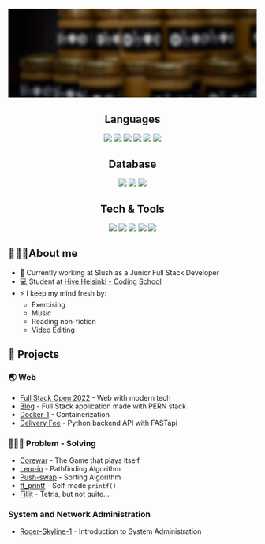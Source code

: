 
<img src="./pic/banner.gif"></img>

<h2 align="center">Languages</h2>
<div align="center">
<img src="https://img.shields.io/badge/Node.js-339933?style=for-the-badge&logo=nodedotjs&logoColor=white">
<img src="https://img.shields.io/badge/React-20232A?style=for-the-badge&logo=react&logoColor=61DAFB">
<img src="https://img.shields.io/badge/JavaScript-323330?style=for-the-badge&logo=javascript&logoColor=F7DF1E">
<img src="https://img.shields.io/badge/C-00599C?style=for-the-badge&logo=c&logoColor=white">
<img src="https://img.shields.io/badge/Python-FFD43B?style=for-the-badge&logo=python&logoColor=blue">
<img src="https://img.shields.io/badge/TypeScript-007ACC?style=for-the-badge&logo=typescript&logoColor=white">
</div>

<h2 align="center">Database</h2>
<div align="center">
<img src="https://img.shields.io/badge/MySQL-005C84?style=for-the-badge&logo=mysql&logoColor=white">
<img src="https://img.shields.io/badge/MongoDB-4EA94B?style=for-the-badge&logo=mongodb&logoColor=white">
<img src="https://img.shields.io/badge/PostgreSQL-316192?style=for-the-badge&logo=postgresql&logoColor=white">
</div>

<h2 align="center">Tech & Tools</h2>
<div align="center">
<img src="https://img.shields.io/badge/GIT-E44C30?style=for-the-badge&logo=git&logoColor=white">
<img src="https://img.shields.io/badge/Postman-FF6C37?style=for-the-badge&logo=Postman&logoColor=white">
<img src="https://img.shields.io/badge/Docker-2CA5E0?style=for-the-badge&logo=docker&logoColor=white">
<img src="https://img.shields.io/badge/VSCode-0078D4?style=for-the-badge&logo=visual%20studio%20code&logoColor=white">
<img src="https://img.shields.io/badge/Notion-000000?style=for-the-badge&logo=notion&logoColor=white">
</div>

## 🧑🏽‍💻About me
* 🌱 Currently working at Slush as a Junior Full Stack Developer
* 💻 Student at [Hive Helsinki - Coding School](https://www.hive.fi/en/)
* ⚡️ I keep my mind fresh by:
	* Exercising
	* Music
	* Reading non-fiction
	* Video Editing
    
<!-- <p align="center" >💻 I'm currently student at a Coding School <a href="https://www.hive.fi/en/"> Hive Helsinki</a>.</p> -->

<!-- <p align="center">🐜 Check out my most recent project <a href="https://github.com/HenronenGIT/lem-in">lem-in - Pathfinding Algorithm</a></p> -->
## 🔨 Projects
<!-- <h1 align="center">🔨 Projects that I have done:</h1> -->
 
### 🌏 Web 

- [Full Stack Open 2022](https://github.com/HenronenGIT/fullstackopen_2022) - Web with modern tech
- [Blog](https://github.com/HenronenGIT/slush-assignment) - Full Stack application made with PERN stack
- [Docker-1](https://github.com/HenronenGIT/Docker-1) - Containerization
- [Delivery Fee](https://github.com/HenronenGIT/wolt-pre-assignment-backend) - Python backend API with FASTapi

### 🧑🏽‍💻 Problem - Solving

- [Corewar](https://github.com/HenronenGIT/corewar) - The Game that plays itself
- [Lem-in](https://github.com/HenronenGIT/lem-in) - Pathfinding Algorithm
- [Push-swap](https://github.com/HenronenGIT/Push_swap) - Sorting Algorithm
- [ft_printf](https://github.com/HenronenGIT/ft_printf) - Self-made `printf()`
- [Fillit](https://github.com/HenronenGIT/Fillit) - Tetris, but not quite...

### System and Network Administration

* [Roger-Skyline-1](https://github.com/HenronenGIT/roger-skyline-1) - Introduction to System Administration
 <!-- </h4> -->
<!--  
<h1 align="center">Languages</h1>
<div align="center" style="display: inline_block">
 <img  alt="C language" width="40x" src="https://raw.githubusercontent.com/devicons/devicon/master/icons/c/c-original.svg" style="padding-right:10px;">
<img  alt="Python" width="40px"src="https://camo.githubusercontent.com/aa96ee3a3352c9c3c2161d3e95698d0885a277ab85d617fe77912627d37a3959/68747470733a2f2f6564656e742e6769746875622e696f2f537570657254696e7949636f6e732f696d616765732f7376672f707974686f6e2e737667" style="padding-right:20px;">
 <img  alt="PHP" width="40px"src="https://camo.githubusercontent.com/b71df4fcf19980b56b49c963638df23b5d1d2b9e9e487548649651f2f3e1d603/68747470733a2f2f6564656e742e6769746875622e696f2f537570657254696e7949636f6e732f696d616765732f7376672f7068702e737667" style="padding-right:20px;">
<img  alt="HTML" width="40px"src="https://camo.githubusercontent.com/9496882abd182958bcea4238ab44f7eb8928d7a4144c150f18f6c55ceb9b4490/68747470733a2f2f6564656e742e6769746875622e696f2f537570657254696e7949636f6e732f696d616765732f7376672f6a6176617363726970742e737667" style="padding-right:20px;">
 <img  alt="JavaScript" width="40px"src="https://camo.githubusercontent.com/72e5df59529a42423d671ba4c02bfb327d917517bfff18595c5e5dc17a5abece/68747470733a2f2f6564656e742e6769746875622e696f2f537570657254696e7949636f6e732f696d616765732f7376672f68746d6c352e737667" style="padding-right:20px;">
<img alt="React" width="40px"src="https://camo.githubusercontent.com/98ce3f27aec475c03ad0441a7d4092f6b956814c7adc7f0049689dccedb82f1d/68747470733a2f2f6564656e742e6769746875622e696f2f537570657254696e7949636f6e732f696d616765732f7376672f72656163742e737667" style="padding-right:20px;">
 <img alt="CSS" width="40px"src="https://camo.githubusercontent.com/b788527f604d8e727fcc90d721984125bced85c8a1c9f8da69c6c4a3e51df3c5/68747470733a2f2f6564656e742e6769746875622e696f2f537570657254696e7949636f6e732f696d616765732f7376672f637373332e737667" style="padding-right:20px;">
 
 <h1 align="center">Tech</h1>
 <img  alt="Git" width="40px"src="https://camo.githubusercontent.com/a7628672dbfd8720309680580dbfe8aff1d12a1bb2397b5c36cd10a56e08adf7/68747470733a2f2f6564656e742e6769746875622e696f2f537570657254696e7949636f6e732f696d616765732f7376672f6769742e737667" style="padding-right:20px;"> 
<img alt="Visual Studio Code" width="40px" src="https://camo.githubusercontent.com/3913c59c7057f9c9a7f79d63c9753930e69790c8f90fbb375a78686e96165d29/68747470733a2f2f6564656e742e6769746875622e696f2f537570657254696e7949636f6e732f696d616765732f7376672f76697375616c73747564696f636f64652e737667" style="padding-right:20px;">
<img  alt="C language" width="40x" src="https://camo.githubusercontent.com/b9279edfece526123a96af67ea002acdd47e84e5ad05126faa08ab3332f8a9ef/68747470733a2f2f6564656e742e6769746875622e696f2f537570657254696e7949636f6e732f696d616765732f7376672f646f636b65722e737667" style="padding-right:20px;">
<img alt="Terminal" width="40px"src="https://raw.githubusercontent.com/github/explore/80688e429a7d4ef2fca1e82350fe8e3517d3494d/topics/terminal/terminal.png" style="padding-right:20px;">
</div> -->
 
<!-- <h1> GitHub Stats</h1>
<div>
<img align="center" src="https://github-readme-stats.vercel.app/api?username=HenronenGIT&show_icons=true&theme=tokyonight" width="40%">
<img align="center" src="https://github-readme-stats.vercel.app/api/top-langs/?username=HenronenGit&layout=compact&theme=tokyonight" width="35.5%">
</div>
 -->
